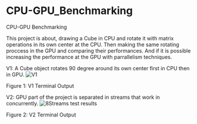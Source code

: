 # CPU-GPU_Benchmarking
CPU-GPU Benchmarking


This project is about, drawing a Cube in CPU and rotate it with matrix operations in its own center at the CPU. Then making the same rotating proccess in the GPU and comparing their performances. And if it is possible increasing the performance at the GPU with parrallelism techniques.


V1:
A Cube object rotates 90 degree around its own center first in CPU then in GPU.
![V1](https://user-images.githubusercontent.com/81033171/147891935-2d30d2f4-ba8e-4937-bb2a-ff6917e243e1.png)


Figure 1: V1 Terminal Output

V2:
GPU part of the project is separated in streams that work in concurrently.
![8Streams test results](https://user-images.githubusercontent.com/81033171/147891937-16562ff2-a056-4747-8b5d-d59cec55c7b1.png)


Figure 2: V2 Terminal Output


